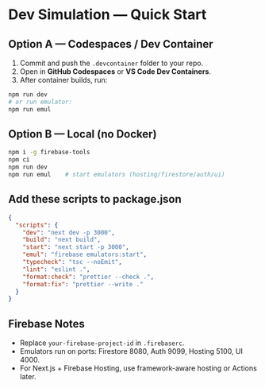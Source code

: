 # Dev Simulation — Quick Start

## Option A — Codespaces / Dev Container
1) Commit and push the `.devcontainer` folder to your repo.
2) Open in **GitHub Codespaces** or **VS Code Dev Containers**.
3) After container builds, run:
```bash
npm run dev
# or run emulator:
npm run emul
```

## Option B — Local (no Docker)
```bash
npm i -g firebase-tools
npm ci
npm run dev
npm run emul    # start emulators (hosting/firestore/auth/ui)
```

## Add these scripts to package.json
```json
{
  "scripts": {
    "dev": "next dev -p 3000",
    "build": "next build",
    "start": "next start -p 3000",
    "emul": "firebase emulators:start",
    "typecheck": "tsc --noEmit",
    "lint": "eslint .",
    "format:check": "prettier --check .",
    "format:fix": "prettier --write ."
  }
}
```

## Firebase Notes
- Replace `your-firebase-project-id` in `.firebaserc`.
- Emulators run on ports: Firestore 8080, Auth 9099, Hosting 5100, UI 4000.
- For Next.js + Firebase Hosting, use framework-aware hosting or Actions later.

